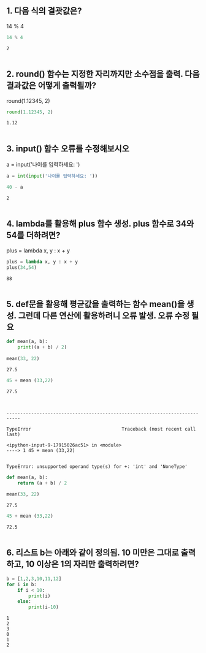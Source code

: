 ## 1. 다음 식의 결괏값은?
14 % 4


```python
14 % 4
```




    2




```python

```

## 2. round() 함수는 지정한 자리까지만 소수점을 출력. 다음 결과값은 어떻게 출력될까?
round(1.12345, 2)


```python
round(1.12345, 2)
```




    1.12




```python

```

## 3. input() 함수 오류를 수정해보시오
a = input('나이를 입력하세요: ')


```python
a = int(input('나이를 입력하세요: '))
```


```python
40 - a 
```




    2




```python

```

## 4. lambda를 활용해 plus 함수 생성. plus 함수로 34와 54를 더하려면?
plus = lambda x, y : x + y


```python
plus = lambda x, y : x + y
plus(34,54)
```




    88




```python

```

## 5. def문을 활용해 평균값을 출력하는 함수 mean()을 생성. 그런데 다른 연산에 활용하려니 오류 발생. 오류 수정 필요


```python
def mean(a, b):
    print((a + b) / 2)
    
mean(33, 22)
```

    27.5
    


```python
45 + mean (33,22)
```

    27.5
    


    ---------------------------------------------------------------------------

    TypeError                                 Traceback (most recent call last)

    <ipython-input-9-17915026ac51> in <module>
    ----> 1 45 + mean (33,22)
    

    TypeError: unsupported operand type(s) for +: 'int' and 'NoneType'



```python
def mean(a, b):
    return (a + b) / 2
    
mean(33, 22)
```




    27.5




```python
45 + mean (33,22)
```




    72.5




```python

```

## 6. 리스트 b는 아래와 같이 정의됨. 10 미만은 그대로 출력하고, 10 이상은 1의 자리만 출력하려면?


```python
b = [1,2,3,10,11,12]
for i in b:
    if i < 10:
        print(i)
    else:
        print(i-10)
```

    1
    2
    3
    0
    1
    2
    
